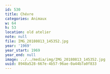 ```yaml
---
id: 530
title: Chévre
categories: Animaux
w: 64
h: 53
location: old atelier
note: null
file: IMG_20180813_145352.jpg
year: '1969'
year_start: 1969
year_end: null
image: ../../media/img/IMG_20180813_145352.jpg
uuid: 8948a528-667e-4b57-96ae-0a44b7a0f833
---
```


